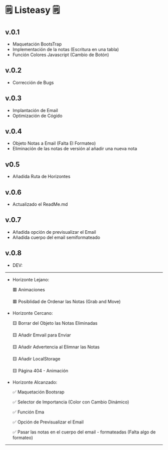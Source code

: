 

# **🗒 Listeasy 🗒**

## v.0.1

- Maquetación BootsTrap
- Implementación de la notas (Escritura en una tabla)
- Función Colores Javascript (Cambio de Botón)

## v.0.2

- Corrección de Bugs

## v.0.3

- Implantación de Email 
- Optimización de Cógido


## v.0.4 

- Objeto Notas a Email (Falta El Formateo)
- Eliminación de las notas de versión al añadir una nueva nota

## v0.5

- Añadida Ruta de Horizontes 

## v.0.6

- Actualizado el ReadMe.md 

## v.0.7

- Añadida opción de previsualizar el Email
- Añadida cuerpo del email semiformateado

## v.0.8

- DEV:

* * *
- Horizonte Lejano:

  🟥 Animaciones

  🟥 Posiblidad de Ordenar las Notas (Grab and Move)

- Horizonte Cercano:

  🟨 Borrar del Objeto las Notas Eliminadas
 
  🟨 Añadir Emvail para Enviar

  🟨 Añadir Advertencia al Elimnar las Notas

  🟨 Añadir LocalStorage

  🟨 Página 404 - Animación

- Horizonte Alcanzado:

  ✅ Maquetación Bootsrap

  ✅ Selector de Importancia (Color con Cambio Dinámico)

  ✅ Función Ema

  ✅ Opción de Previsualizar el Email

  ✅ Pasar las notas en el cuerpo del email - formateadas (Falta algo de formateo)
* * *
